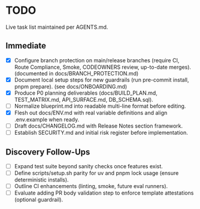 # TODO

Live task list maintained per AGENTS.md.

## Immediate
- [x] Configure branch protection on main/release branches (require CI, Route Compliance, Smoke, CODEOWNERS review, up-to-date merges). (documented in docs/BRANCH_PROTECTION.md)
- [x] Document local setup steps for new guardrails (run pre-commit install, pnpm prepare). (see docs/ONBOARDING.md)
- [x] Produce P0 planning deliverables (docs/BUILD_PLAN.md, TEST_MATRIX.md, API_SURFACE.md, DB_SCHEMA.sql).
- [ ] Normalize blueprint.md into readable multi-line format before editing.
- [x] Flesh out docs/ENV.md with real variable definitions and align .env.example when ready.
- [ ] Draft docs/CHANGELOG.md with Release Notes section framework.
- [ ] Establish SECURITY.md and initial risk register before implementation.

## Discovery Follow-Ups
- [ ] Expand test suite beyond sanity checks once features exist.
- [ ] Define scripts/setup.sh parity for uv and pnpm lock usage (ensure deterministic installs).
- [ ] Outline CI enhancements (linting, smoke, future eval runners).
- [ ] Evaluate adding PR body validation step to enforce template attestations (optional guardrail).
